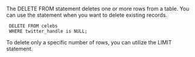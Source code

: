 The DELETE FROM statement deletes one or more rows from a table. You can use the statement when you want to delete existing records. 

```
 DELETE FROM celebs
 WHERE twitter_handle is NULL;
```

To delete only a specific number of rows, you can utilize the LIMIT statement.
